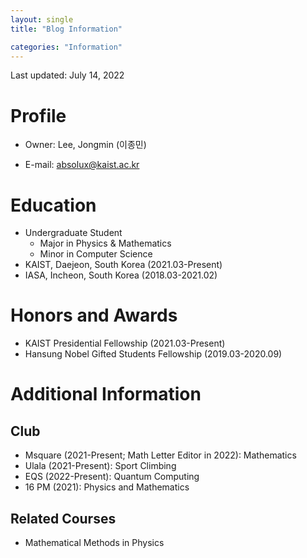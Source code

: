 ```yaml
---
layout: single
title: "Blog Information"

categories: "Information"
---
```


Last updated: July 14, 2022

# Profile
- Owner: Lee, Jongmin (이종민)

- E-mail: absolux@kaist.ac.kr

# Education
- Undergraduate Student
  * Major in Physics & Mathematics
  * Minor in Computer Science
- KAIST, Daejeon, South Korea (2021.03-Present)
- IASA, Incheon, South Korea (2018.03-2021.02)

# Honors and Awards
- KAIST Presidential Fellowship (2021.03-Present)
- Hansung Nobel Gifted Students Fellowship (2019.03-2020.09)

# Additional Information
## Club
- Msquare (2021-Present; Math Letter Editor in 2022): Mathematics
- Ulala (2021-Present): Sport Climbing
- EQS (2022-Present): Quantum Computing
- 16 PM (2021): Physics and Mathematics

## Related Courses
- Mathematical Methods in Physics
